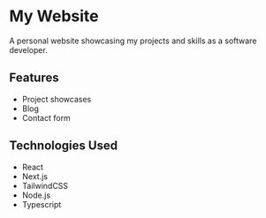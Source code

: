 # My Website

A personal website showcasing my projects and skills as a software developer.

## Features

- Project showcases
- Blog
- Contact form

## Technologies Used

- React
- Next.js
- TailwindCSS
- Node.js
- Typescript
